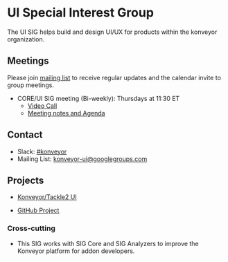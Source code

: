 # UI Special Interest Group

The UI SIG helps build and design UI/UX for products within the konveyor organization.

## Meetings

Please join [mailing list](https://groups.google.com/u/1/g/konveyor-ui) to receive regular updates and the calendar invite to group meetings.

- CORE/UI SIG meeting (Bi-weekly): Thursdays at 11:30 ET
  - [Video Call](https://meet.google.com/hkt-acsg-hiw)
  - [Meeting notes and Agenda](https://docs.google.com/document/d/1hgqm8s2tFC3EfMvQkXJoPSoJDIStQZFssNX6vWGu_0E)

## Contact

- Slack: [#konveyor](https://kubernetes.slack.com/archives/CR85S82A2)
- Mailing List: [konveyor-ui@googlegroups.com](https://groups.google.com/u/1/g/konveyor-ui)

## Projects

- [Konveyor/Tackle2 UI](https://github.com/konveyor/tackle2-ui)

- [GitHub Project](https://github.com/orgs/konveyor/projects/49)

### Cross-cutting

- This SIG works with SIG Core and SIG Analyzers to improve the Konveyor platform for
  addon developers.
